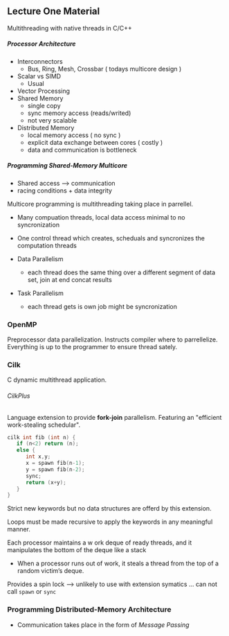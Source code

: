 ## Lecture One Material
Multithreading with native threads in C/C++

##### Processor Architecture
- Interconnectors
   - Bus, Ring, Mesh, Crossbar ( todays multicore design )
- Scalar vs SIMD
   - Usual
- Vector Processing
- Shared Memory
   - single copy
   - sync memory access (reads/writed)
   - not very scalable
- Distributed Memory
   - local memory access ( no sync )
   - explicit data exchange between cores ( costly )
   - data and communication is bottleneck

##### Programming Shared-Memory Multicore
- Shared access --> communication
- racing conditions + data integrity

Multicore programming is multithreading taking place in parrellel.

- Many compuation threads, local data access minimal to no syncronization
- One control thread which creates, scheduals and syncronizes the computation threads

- Data Parallelism
   - each thread does the same thing over a different segment of data set, join at end concat results
   
- Task Parallelism
   - each thread gets is own job might be syncronization
   
### OpenMP
Preprocessor data parallelization. Instructs compiler where to parrellelize. Everything is up to the programmer to ensure thread sately.

### Cilk
C dynamic multithread application. 

###### CilkPlus
Language extension to provide **fork-join** parallelism. Featuring an "efficient work-stealing schedular".

```c
cilk int fib (int n) {
   if (n<2) return (n);
   else {
      int x,y;
      x = spawn fib(n-1);
      y = spawn fib(n-2);
      sync;
      return (x+y);
   }
}
```

Strict new keywords but no data structures are offerd by this extension.

Loops must be made recursive to apply the keywords in any meaningful manner.

Each processor maintains a w ork deque of ready threads, and it manipulates the bottom of the deque like a stack
- When a processor runs out of work, it steals a thread from the top of a random victim’s deque. 

Provides a spin lock --> unlikely to use with extension symatics ... can not call `spawn` or `sync`

### Programming Distributed-Memory Architecture
- Communication takes place in the form of _Message Passing_


